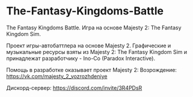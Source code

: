 # The-Fantasy-Kingdoms-Battle
The Fantasy Kingdoms Battle. Игра на основе Majesty 2: The Fantasy Kingdom Sim.

Проект игры-автобаттлера на основе Majesty 2.
Графические и музыкальные ресурсы взяты из Majesty 2: The Fantasy Kingdom Sim и принадлежат разработчику - Ino-Co (Paradox Interactive).

Помощь в разработке оказывает проект Majesty 2: Возрождение:
https://vk.com/majesty_2_vozrozhdeniye

Дискорд-сервер: https://discord.com/invite/3R4PDsR
